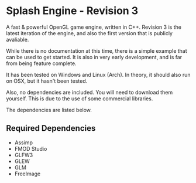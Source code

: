 Splash Engine - Revision 3
=============

A fast &amp; powerful OpenGL game engine, written in C++.
Revision 3 is the latest iteration of the engine, and also the first version that is publicly avaliable.

While there is no documentation at this time, there is a simple example that can be used to get started.
It is also in very early development, and is far from being feature complete.

It has been tested on Windows and Linux (Arch). In theory, it should also run on OSX, but it hasn't been tested.

Also, no dependencies are included. You will need to download them yourself.
This is due to the use of some commercial libraries.

The dependencies are listed below.

Required Dependencies
--------------------

- Assimp
- FMOD Studio
- GLFW3
- GLEW
- GLM
- FreeImage
